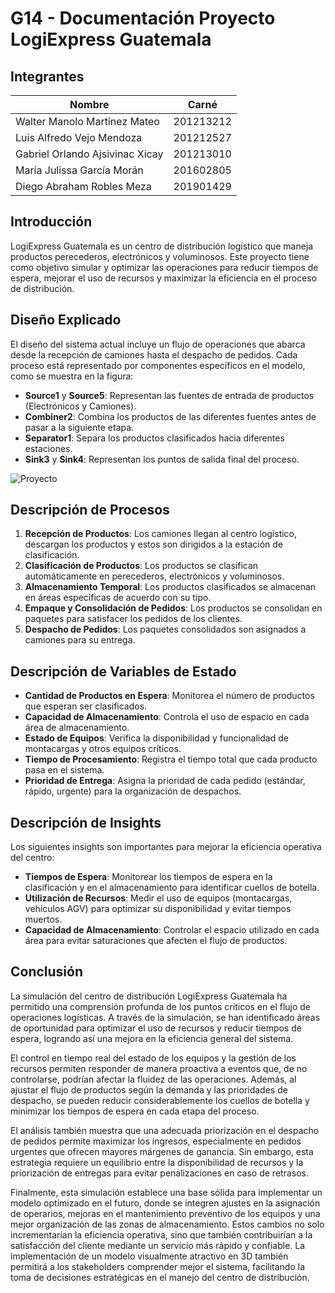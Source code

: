 # G14 - Documentación Proyecto LogiExpress Guatemala

## Integrantes

| Nombre                          | Carné      |
|---------------------------------|------------|
| Walter Manolo Martínez Mateo    | 201213212  |
| Luis Alfredo Vejo Mendoza       | 201212527  |
| Gabriel Orlando Ajsivinac Xicay | 201213010  |
| María Julissa García Morán      | 201602805  |
| Diego Abraham Robles Meza       | 201901429  |

## Introducción

LogiExpress Guatemala es un centro de distribución logístico que maneja productos perecederos, electrónicos y voluminosos. Este proyecto tiene como objetivo simular y optimizar las operaciones para reducir tiempos de espera, mejorar el uso de recursos y maximizar la eficiencia en el proceso de distribución.

## Diseño Explicado

El diseño del sistema actual incluye un flujo de operaciones que abarca desde la recepción de camiones hasta el despacho de pedidos. Cada proceso está representado por componentes específicos en el modelo, como se muestra en la figura:

- **Source1** y **Source5**: Representan las fuentes de entrada de productos (Electrónicos y Camiones).
- **Combiner2**: Combina los productos de las diferentes fuentes antes de pasar a la siguiente etapa.
- **Separator1**: Separa los productos clasificados hacia diferentes estaciones.
- **Sink3** y **Sink4**: Representan los puntos de salida final del proceso.

![Proyecto](Proyecto.png)

## Descripción de Procesos

1. **Recepción de Productos**: Los camiones llegan al centro logístico, descargan los productos y estos son dirigidos a la estación de clasificación.
2. **Clasificación de Productos**: Los productos se clasifican automáticamente en perecederos, electrónicos y voluminosos.
3. **Almacenamiento Temporal**: Los productos clasificados se almacenan en áreas específicas de acuerdo con su tipo.
4. **Empaque y Consolidación de Pedidos**: Los productos se consolidan en paquetes para satisfacer los pedidos de los clientes.
5. **Despacho de Pedidos**: Los paquetes consolidados son asignados a camiones para su entrega.

## Descripción de Variables de Estado

- **Cantidad de Productos en Espera**: Monitorea el número de productos que esperan ser clasificados.
- **Capacidad de Almacenamiento**: Controla el uso de espacio en cada área de almacenamiento.
- **Estado de Equipos**: Verifica la disponibilidad y funcionalidad de montacargas y otros equipos críticos.
- **Tiempo de Procesamiento**: Registra el tiempo total que cada producto pasa en el sistema.
- **Prioridad de Entrega**: Asigna la prioridad de cada pedido (estándar, rápido, urgente) para la organización de despachos.

## Descripción de Insights

Los siguientes insights son importantes para mejorar la eficiencia operativa del centro:

- **Tiempos de Espera**: Monitorear los tiempos de espera en la clasificación y en el almacenamiento para identificar cuellos de botella.
- **Utilización de Recursos**: Medir el uso de equipos (montacargas, vehículos AGV) para optimizar su disponibilidad y evitar tiempos muertos.
- **Capacidad de Almacenamiento**: Controlar el espacio utilizado en cada área para evitar saturaciones que afecten el flujo de productos.

## Conclusión

La simulación del centro de distribución LogiExpress Guatemala ha permitido una comprensión profunda de los puntos críticos en el flujo de operaciones logísticas. A través de la simulación, se han identificado áreas de oportunidad para optimizar el uso de recursos y reducir tiempos de espera, logrando así una mejora en la eficiencia general del sistema.

El control en tiempo real del estado de los equipos y la gestión de los recursos permiten responder de manera proactiva a eventos que, de no controlarse, podrían afectar la fluidez de las operaciones. Además, al ajustar el flujo de productos según la demanda y las prioridades de despacho, se pueden reducir considerablemente los cuellos de botella y minimizar los tiempos de espera en cada etapa del proceso.

El análisis también muestra que una adecuada priorización en el despacho de pedidos permite maximizar los ingresos, especialmente en pedidos urgentes que ofrecen mayores márgenes de ganancia. Sin embargo, esta estrategia requiere un equilibrio entre la disponibilidad de recursos y la priorización de entregas para evitar penalizaciones en caso de retrasos.

Finalmente, esta simulación establece una base sólida para implementar un modelo optimizado en el futuro, donde se integren ajustes en la asignación de operarios, mejoras en el mantenimiento preventivo de los equipos y una mejor organización de las zonas de almacenamiento. Estos cambios no solo incrementarían la eficiencia operativa, sino que también contribuirían a la satisfacción del cliente mediante un servicio más rápido y confiable. La implementación de un modelo visualmente atractivo en 3D también permitirá a los stakeholders comprender mejor el sistema, facilitando la toma de decisiones estratégicas en el manejo del centro de distribución.


